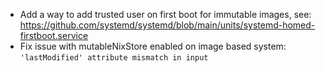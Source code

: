 - Add a way to add trusted user on first boot for immutable images, see:
  https://github.com/systemd/systemd/blob/main/units/systemd-homed-firstboot.service
- Fix issue with mutableNixStore enabled on image based system:
  `'lastModified' attribute mismatch in input`

